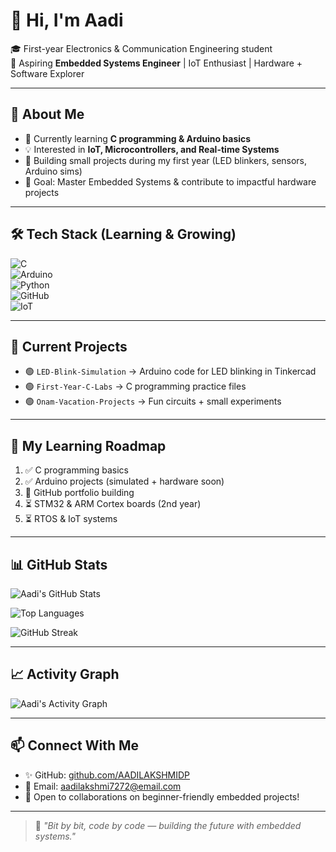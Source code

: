 # 👋 Hi, I'm Aadi  

🎓 First-year Electronics & Communication Engineering student  
🔌 Aspiring **Embedded Systems Engineer** | IoT Enthusiast | Hardware + Software Explorer  

---

## 🚀 About Me  
- 🌱 Currently learning **C programming & Arduino basics**  
- 💡 Interested in **IoT, Microcontrollers, and Real-time Systems**  
- 🔧 Building small projects during my first year (LED blinkers, sensors, Arduino sims)  
- 🎯 Goal: Master Embedded Systems & contribute to impactful hardware projects  

---

## 🛠️ Tech Stack (Learning & Growing)  

![C](https://img.shields.io/badge/C-00599C?style=for-the-badge&logo=c&logoColor=white)  
![Arduino](https://img.shields.io/badge/Arduino-00979D?style=for-the-badge&logo=arduino&logoColor=white)  
![Python](https://img.shields.io/badge/Python-3776AB?style=for-the-badge&logo=python&logoColor=white)  
![GitHub](https://img.shields.io/badge/GitHub-181717?style=for-the-badge&logo=github&logoColor=white)  
![IoT](https://img.shields.io/badge/IoT-FF6F00?style=for-the-badge&logo=cloudflare&logoColor=white)  

---

## 📂 Current Projects  
- 🟢 `LED-Blink-Simulation` → Arduino code for LED blinking in Tinkercad  
- 🟢 `First-Year-C-Labs` → C programming practice files  
- 🟢 `Onam-Vacation-Projects` → Fun circuits + small experiments  

---

## 🌟 My Learning Roadmap  
1. ✅ C programming basics  
2. ✅ Arduino projects (simulated + hardware soon)  
3. 🔄 GitHub portfolio building  
4. ⏳ STM32 & ARM Cortex boards (2nd year)  
5. ⏳ RTOS & IoT systems  

---

## 📊 GitHub Stats  

![Aadi's GitHub Stats](https://github-readme-stats.vercel.app/api?AADILAKSHMIDP=AADILAKSHMIDP&show_icons=true&theme=tokyonight)  

![Top Languages](https://github-readme-stats.vercel.app/api/top-langs/?AADILAKSHMIDP=AADILAKSHMIDP&layout=compact&theme=tokyonight)  

![GitHub Streak](https://github-readme-streak-stats.herokuapp.com/?AADILAKSHMIDP=AADILAKSHMIDP&theme=tokyonight)  

---
## 📈 Activity Graph  

![Aadi's Activity Graph](https://github-readme-activity-graph.vercel.app/graph?username=AADILAKSHMIDP&theme=tokyo-night)

---

## 📫 Connect With Me  
- ✨ GitHub: [github.com/AADILAKSHMIDP](https://github.com/AADILAKSHMIDP)  
- 📧 Email: aadilakshmi7272@email.com  
- 💬 Open to collaborations on beginner-friendly embedded projects!  

---

> 💖 *"Bit by bit, code by code — building the future with embedded systems."*
